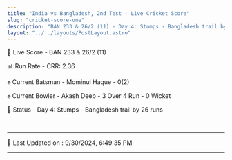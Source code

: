 ```yaml
---
title: "India vs Bangladesh, 2nd Test - Live Cricket Score"
slug: "cricket-score-one"
description: "BAN 233 & 26/2 (11) - Day 4: Stumps - Bangladesh trail by 26 runs."
layout: "../../layouts/PostLayout.astro"
---
```


🔴 Live Score - BAN 233 & 26/2 (11)  

📊 Run Rate - CRR: 2.36  

✊ Current Batsman - Mominul Haque - 0(2)  

✊ Current Bowler - Akash Deep - 3 Over 4 Run - 0 Wicket  

📑 Status - Day 4: Stumps - Bangladesh trail by 26 runs

<br />

***

📝 Last Updated on : 9/30/2024, 6:49:35 PM

***

